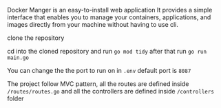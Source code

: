 Docker Manger is an easy-to-install web application It provides a simple interface that enables you to manage your containers, applications, and images directly from your machine without having to use cli.

clone the repository

cd into the cloned repository and run ```go mod tidy``` after that run ```go run main.go```

You can change the the port to run on in ```.env``` default port is ```8087```

The project follow MVC pattern, all the routes are defined inside ```/routes/routes.go``` and all the controllers are defined inside ```/controllers``` folder